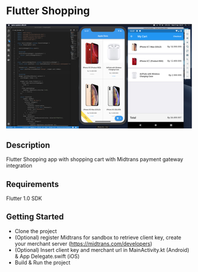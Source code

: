 # Flutter Shopping

![Alt text](./shop.png?raw=true "iOS & Android")

## Description
Flutter Shopping app with shopping cart with Midtrans payment gateway integration

## Requirements
Flutter 1.0 SDK

## Getting Started
- Clone the project
- (Optional) register Midtrans for sandbox to retrieve client key, create your merchant server (https://midtrans.com/developers)
- (Optional) Insert client key and merchant url in MainActivity.kt (Android) & App Delegate.swift (iOS)
- Build & Run the project